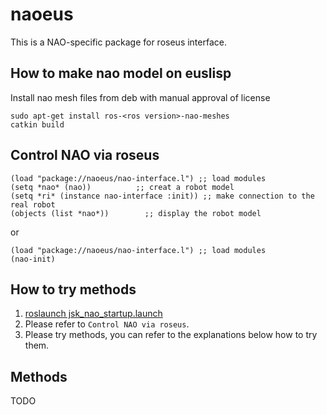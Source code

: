 naoeus
======

This is a NAO-specific package for roseus interface.

How to make nao model on euslisp
--------------------------------

Install nao mesh files from deb with manual approval of license
```
sudo apt-get install ros-<ros version>-nao-meshes 
catkin build
```

Control NAO via roseus
-------------------------

```
(load "package://naoeus/nao-interface.l") ;; load modules
(setq *nao* (nao))          ;; creat a robot model
(setq *ri* (instance nao-interface :init)) ;; make connection to the real robot
(objects (list *nao*))        ;; display the robot model
```
or

```
(load "package://naoeus/nao-interface.l") ;; load modules
(nao-init)
```

How to try methods
------------------

1. [roslaunch jsk_nao_startup.launch](../jsk_nao_statup/README.md)
2. Please refer to `Control NAO via roseus`.
3. Please try methods, you can refer to the explanations below how to try them.

Methods
-------

TODO
